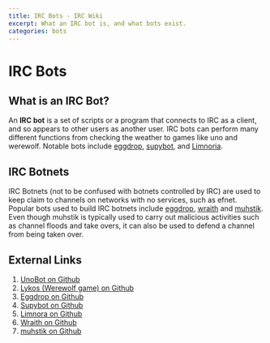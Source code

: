 ```yaml
---
title: IRC Bots - IRC Wiki
excerpt: What an IRC bot is, and what bots exist.
categories: bots
---
```

# IRC Bots
## What is an IRC Bot?
An **IRC bot** is a set of scripts or a program that connects to IRC as a client, and so appears to other users as another user. IRC bots can perform many different functions from checking the weather to games like uno and werewolf. Notable bots include [eggdrop](/wiki/bot/eggdrop), [supybot](/wiki/bot/supybot), and [Limnoria](/wiki/bot/limnoria).

## IRC Botnets
IRC Botnets (not to be confused with botnets controlled by IRC) are used to keep claim to channels on networks with no services, such as efnet. Popular bots used to build IRC botnets include [eggdrop](/wiki/bot/eggdrop), [wraith](/wiki/bot/wraith) and [muhstik](/wiki/bot/muhstik). Even though muhstik is typically used to carry out malicious activities such as channel floods and take overs, it can also be used to defend a channel from being taken over.

## External Links
1. [UnoBot on Github](https://github.com/mjsalerno/UnoBot)
2. [Lykos (Werewolf game) on Github](https://github.com/lykoss/lykos)
3. [Eggdrop on Github](https://github.com/eggheads/eggdrop)
4. [Supybot on Github](https://github.com/Supybot/Supybot)
5. [Limnora on Github](https://github.com/ProgVal/Limnoria)
6. [Wraith  on Github](https://github.com/wraith/wraith)
7. [muhstik on Github](https://github.com/phukd/muhstik)
